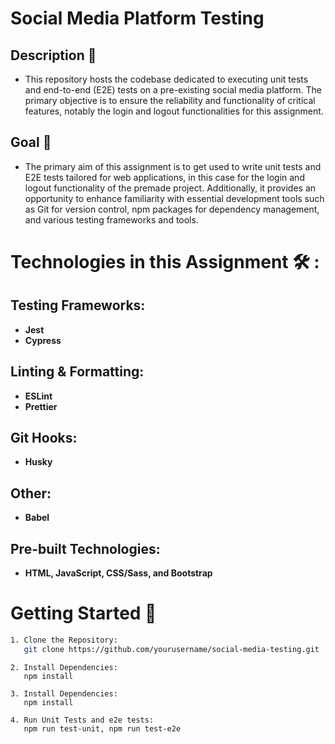 # Social Media Platform Testing

## Description 📝

- This repository hosts the codebase dedicated to executing unit tests and end-to-end (E2E) tests on a pre-existing social media platform. The primary objective is to ensure the reliability and functionality of critical features, notably the login and logout functionalities for this assignment.

## Goal 🎯

- The primary aim of this assignment is to get used to write unit tests and E2E tests tailored for web applications, in this case for the login and logout functionality of the premade project. Additionally, it provides an opportunity to enhance familiarity with essential development tools such as Git for version control, npm packages for dependency management, and various testing frameworks and tools.

# Technologies in this Assignment 🛠️ :

## Testing Frameworks:

- **Jest**
- **Cypress**

## Linting & Formatting:

- **ESLint**
- **Prettier**

## Git Hooks:

- **Husky**

## Other:

- **Babel**

## Pre-built Technologies:

- **HTML, JavaScript, CSS/Sass, and Bootstrap**

# Getting Started 🚀

```bash
1. Clone the Repository:
   git clone https://github.com/yourusername/social-media-testing.git
```

```
2. Install Dependencies:
   npm install
```

```
3. Install Dependencies:
   npm install
```

```
4. Run Unit Tests and e2e tests:
   npm run test-unit, npm run test-e2e
```
